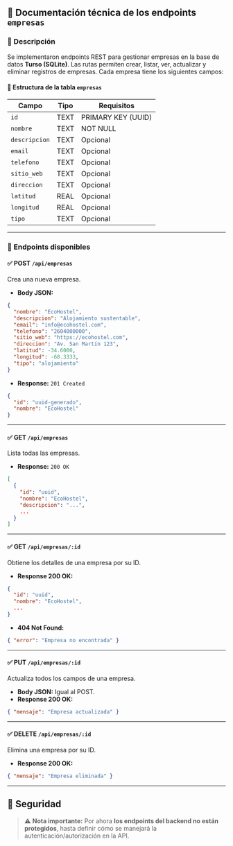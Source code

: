 ## 📄 Documentación técnica de los endpoints `empresas`

### 🧠 Descripción

Se implementaron endpoints REST para gestionar empresas en la base de datos **Turso (SQLite)**. Las rutas permiten crear, listar, ver, actualizar y eliminar registros de empresas. Cada empresa tiene los siguientes campos:

#### 📌 Estructura de la tabla `empresas`

| Campo         | Tipo | Requisitos         |
| ------------- | ---- | ------------------ |
| `id`          | TEXT | PRIMARY KEY (UUID) |
| `nombre`      | TEXT | NOT NULL           |
| `descripcion` | TEXT | Opcional           |
| `email`       | TEXT | Opcional           |
| `telefono`    | TEXT | Opcional           |
| `sitio_web`   | TEXT | Opcional           |
| `direccion`   | TEXT | Opcional           |
| `latitud`     | REAL | Opcional           |
| `longitud`    | REAL | Opcional           |
| `tipo`        | TEXT | Opcional           |

---

### 📌 Endpoints disponibles

#### ✅ POST `/api/empresas`

Crea una nueva empresa.

* **Body JSON:**

```json
{
  "nombre": "EcoHostel",
  "descripcion": "Alojamiento sustentable",
  "email": "info@ecohostel.com",
  "telefono": "2604000000",
  "sitio_web": "https://ecohostel.com",
  "direccion": "Av. San Martín 123",
  "latitud": -34.6000,
  "longitud": -68.3333,
  "tipo": "alojamiento"
}
```

* **Response:** `201 Created`

```json
{
  "id": "uuid-generado",
  "nombre": "EcoHostel"
}
```

---

#### ✅ GET `/api/empresas`

Lista todas las empresas.

* **Response:** `200 OK`

```json
[
  {
    "id": "uuid",
    "nombre": "EcoHostel",
    "descripcion": "...",
    ...
  }
]
```

---

#### ✅ GET `/api/empresas/:id`

Obtiene los detalles de una empresa por su ID.

* **Response 200 OK:**

```json
{
  "id": "uuid",
  "nombre": "EcoHostel",
  ...
}
```

* **404 Not Found:**

```json
{ "error": "Empresa no encontrada" }
```

---

#### ✅ PUT `/api/empresas/:id`

Actualiza todos los campos de una empresa.

* **Body JSON:** Igual al POST.
* **Response 200 OK:**

```json
{ "mensaje": "Empresa actualizada" }
```

---

#### ✅ DELETE `/api/empresas/:id`

Elimina una empresa por su ID.

* **Response 200 OK:**

```json
{ "mensaje": "Empresa eliminada" }
```

---

## 🔐 Seguridad

> ⚠️ **Nota importante:**
> Por ahora **los endpoints del backend no están protegidos**, hasta definir cómo se manejará la autenticación/autorización en la API.

